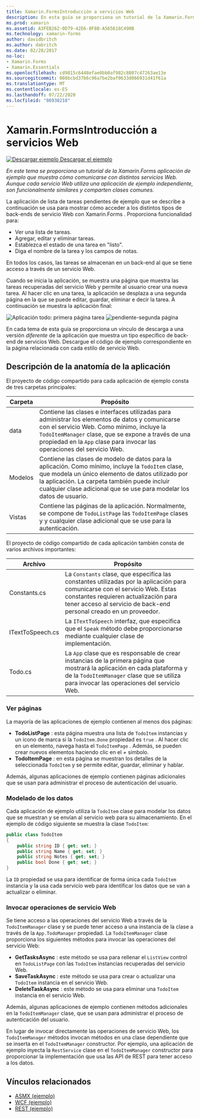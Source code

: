 ```yaml
---
title: Xamarin.FormsIntroducción a servicios Web
description: En esta guía se proporciona un tutorial de la Xamarin.Forms aplicación de ejemplo que muestra cómo comunicarse con distintos servicios Web. Aunque cada servicio Web utiliza una aplicación de ejemplo independiente, son funcionalmente similares y comparten clases comunes.
ms.prod: xamarin
ms.assetid: A3FEB262-0D79-42E6-8F8B-A565618C490B
ms.technology: xamarin-forms
author: davidbritch
ms.author: dabritch
ms.date: 02/28/2017
no-loc:
- Xamarin.Forms
- Xamarin.Essentials
ms.openlocfilehash: cd9815c6448efae0bb0af982c8807c47263ae13e
ms.sourcegitcommit: 008bcbd37b6c96a7be2baf0633d066931d41f61a
ms.translationtype: MT
ms.contentlocale: es-ES
ms.lasthandoff: 07/22/2020
ms.locfileid: "86938218"
---
```

# <a name="xamarinforms-web-services-introduction"></a>Xamarin.FormsIntroducción a servicios Web

[![Descargar ejemplo](~/media/shared/download.png) Descargar el ejemplo](https://docs.microsoft.com/samples/xamarin/xamarin-forms-samples/webservices-todorest)

_En este tema se proporciona un tutorial de la Xamarin.Forms aplicación de ejemplo que muestra cómo comunicarse con distintos servicios Web. Aunque cada servicio Web utiliza una aplicación de ejemplo independiente, son funcionalmente similares y comparten clases comunes._

La aplicación de lista de tareas pendientes de ejemplo que se describe a continuación se usa para mostrar cómo acceder a los distintos tipos de back-ends de servicio Web con Xamarin.Forms . Proporciona funcionalidad para:

- Ver una lista de tareas.
- Agregar, editar y eliminar tareas.
- Establezca el estado de una tarea en "listo".
- Diga el nombre de la tarea y los campos de notas.

En todos los casos, las tareas se almacenan en un back-end al que se tiene acceso a través de un servicio Web.

Cuando se inicia la aplicación, se muestra una página que muestra las tareas recuperadas del servicio Web y permite al usuario crear una nueva tarea. Al hacer clic en una tarea, la aplicación se desplaza a una segunda página en la que se puede editar, guardar, eliminar e decir la tarea. A continuación se muestra la aplicación final:

![Aplicación todo: primera página tarea ](introduction-images/app-example-1.png)
 ![ pendiente-segunda página](introduction-images/app-example-2.png)

En cada tema de esta guía se proporciona un vínculo de descarga a una versión *diferente* de la aplicación que muestra un tipo específico de back-end de servicios Web. Descargue el código de ejemplo correspondiente en la página relacionada con cada estilo de servicio Web.

## <a name="understand-the-application-anatomy"></a>Descripción de la anatomía de la aplicación

El proyecto de código compartido para cada aplicación de ejemplo consta de tres carpetas principales:

|Carpeta|Propósito|
|--- |--- |
|data|Contiene las clases e interfaces utilizadas para administrar los elementos de datos y comunicarse con el servicio Web. Como mínimo, incluye la `TodoItemManager` clase, que se expone a través de una propiedad en la `App` clase para invocar las operaciones del servicio Web.|
|Modelos|Contiene las clases de modelo de datos para la aplicación. Como mínimo, incluye la `TodoItem` clase, que modela un único elemento de datos utilizado por la aplicación. La carpeta también puede incluir cualquier clase adicional que se use para modelar los datos de usuario.|
|Vistas|Contiene las páginas de la aplicación. Normalmente, se compone de `TodoListPage` las `TodoItemPage` clases y y cualquier clase adicional que se use para la autenticación.|

El proyecto de código compartido de cada aplicación también consta de varios archivos importantes:

|Archivo|Propósito|
|--- |--- |
|Constants.cs|La `Constants` clase, que especifica las constantes utilizadas por la aplicación para comunicarse con el servicio Web. Estas constantes requieren actualización para tener acceso al servicio de back-end personal creado en un proveedor.|
|ITextToSpeech.cs|La `ITextToSpeech` interfaz, que especifica que el `Speak` método debe proporcionarse mediante cualquier clase de implementación.|
|Todo.cs|La `App` clase que es responsable de crear instancias de la primera página que mostrará la aplicación en cada plataforma y de la `TodoItemManager` clase que se utiliza para invocar las operaciones del servicio Web.|

### <a name="view-pages"></a>Ver páginas

La mayoría de las aplicaciones de ejemplo contienen al menos dos páginas:

- **TodoListPage** : esta página muestra una lista de `TodoItem` instancias y un icono de marca si la `TodoItem.Done` propiedad es `true` . Al hacer clic en un elemento, navega hasta el `TodoItemPage` . Además, se pueden crear nuevos elementos haciendo clic en el *+* símbolo.
- **TodoItemPage** : en esta página se muestran los detalles de la seleccionada `TodoItem` y se permite editar, guardar, eliminar y hablar.

Además, algunas aplicaciones de ejemplo contienen páginas adicionales que se usan para administrar el proceso de autenticación del usuario.

### <a name="model-the-data"></a>Modelado de los datos

Cada aplicación de ejemplo utiliza la `TodoItem` clase para modelar los datos que se muestran y se envían al servicio web para su almacenamiento. En el ejemplo de código siguiente se muestra la clase `TodoItem`:

```csharp
public class TodoItem
{
    public string ID { get; set; }
    public string Name { get; set; }
    public string Notes { get; set; }
    public bool Done { get; set; }
}
```

La `ID` propiedad se usa para identificar de forma única cada `TodoItem` instancia y la usa cada servicio web para identificar los datos que se van a actualizar o eliminar.

### <a name="invoke-web-service-operations"></a>Invocar operaciones de servicio Web

Se tiene acceso a las operaciones del servicio Web a través de la `TodoItemManager` clase y se puede tener acceso a una instancia de la clase a través de la `App.TodoManager` propiedad. La `TodoItemManager` clase proporciona los siguientes métodos para invocar las operaciones del servicio Web:

- **GetTasksAsync** : este método se usa para rellenar el `ListView` control en `TodoListPage` con las `TodoItem` instancias recuperadas del servicio Web.
- **SaveTaskAsync** : este método se usa para crear o actualizar una `TodoItem` instancia en el servicio Web.
- **DeleteTaskAsync** : este método se usa para eliminar una `TodoItem` instancia en el servicio Web.

Además, algunas aplicaciones de ejemplo contienen métodos adicionales en la `TodoItemManager` clase, que se usan para administrar el proceso de autenticación del usuario.

En lugar de invocar directamente las operaciones de servicio Web, los `TodoItemManager` métodos invocan métodos en una clase dependiente que se inserta en el `TodoItemManager` constructor. Por ejemplo, una aplicación de ejemplo inyecta la `RestService` clase en el `TodoItemManager` constructor para proporcionar la implementación que usa las API de REST para tener acceso a los datos.

## <a name="related-links"></a>Vínculos relacionados

- [ASMX (ejemplo)](https://docs.microsoft.com/samples/xamarin/xamarin-forms-samples/webservices-todoasmx)
- [WCF (ejemplo)](https://docs.microsoft.com/samples/xamarin/xamarin-forms-samples/webservices-todowcf)
- [REST (ejemplo)](https://docs.microsoft.com/samples/xamarin/xamarin-forms-samples/webservices-todorest)
